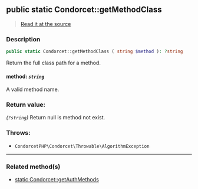 ## public static Condorcet::getMethodClass

> [Read it at the source](https://github.com/julien-boudry/Condorcet/blob/master/src/Condorcet.php#L151)

### Description    

```php
public static Condorcet::getMethodClass ( string $method ): ?string
```

Return the full class path for a method.
    

#### **method:** *`string`*   
A valid method name.    


### Return value:   

*(`?string`)* Return null is method not exist.



### Throws:   

* ```CondorcetPHP\Condorcet\Throwable\AlgorithmException``` 

---------------------------------------

### Related method(s)      

* [static Condorcet::getAuthMethods](/Docs/ApiReferences/Condorcet%20Class/public%20static%20Condorcet--getAuthMethods.md)    
